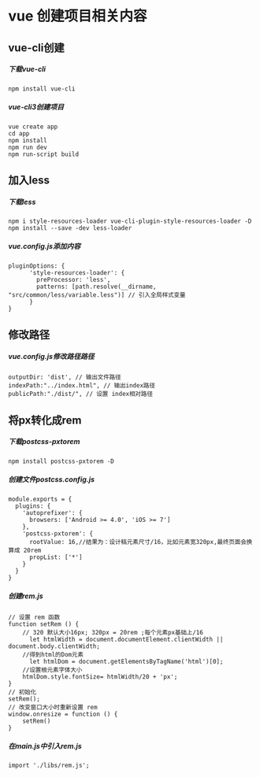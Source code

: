 # vue 创建项目相关内容

## vue-cli创建
##### 下载vue-cli
``````
npm install vue-cli
``````
##### vue-cli3创建项目
``````
vue create app
cd app 
npm install 
npm run dev
npm run-script build 
``````

## 加入less
##### 下载less
``````
npm i style-resources-loader vue-cli-plugin-style-resources-loader -D
npm install --save -dev less-loader
``````
##### vue.config.js添加内容
``````
pluginOptions: {
      'style-resources-loader': {
        preProcessor: 'less',
        patterns: [path.resolve(__dirname, "src/common/less/variable.less")] // 引入全局样式变量
      }
}
``````

## 修改路径
##### vue.config.js修改路径路径
``````
outputDir: 'dist', // 输出文件路径
indexPath:"../index.html", // 输出index路径
publicPath:"./dist/", // 设置 index相对路径
``````
## 将px转化成rem

##### 下载postcss-pxtorem
```````
npm install postcss-pxtorem -D
```````
##### 创建文件postcss.config.js
```````
module.exports = {
  plugins: {
    'autoprefixer': {
      browsers: ['Android >= 4.0', 'iOS >= 7']
    },
    'postcss-pxtorem': {
      rootValue: 16,//结果为：设计稿元素尺寸/16，比如元素宽320px,最终页面会换算成 20rem
      propList: ['*']
    }
  }
}
```````
##### 创建rem.js
```````
// 设置 rem 函数
function setRem () {
    // 320 默认大小16px; 320px = 20rem ;每个元素px基础上/16
      let htmlWidth = document.documentElement.clientWidth || document.body.clientWidth;
    //得到html的Dom元素
      let htmlDom = document.getElementsByTagName('html')[0];
    //设置根元素字体大小
    htmlDom.style.fontSize= htmlWidth/20 + 'px';
}
// 初始化
setRem();
// 改变窗口大小时重新设置 rem
window.onresize = function () {
    setRem()
}
```````
##### 在main.js中引入rem.js
```````
import './libs/rem.js';
```````
   

